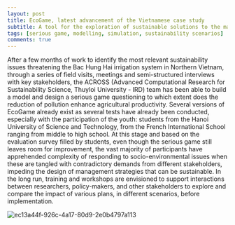 ```yaml
---
layout: post
title: EcoGame, latest advancement of the Vietnamese case study
subtitle: A tool for the exploration of sustainable solutions to the management of irrigation systems in Vietnam
tags: [serious game, modelling, simulation, sustainability scenarios]
comments: true
---
```


After a few months of work to identify the most relevant sustainability issues threatening the Bac Hung Hai irrigation system in Northern Vietnam, through a series of field visits, meetings and semi-structured interviews with key stakeholders, the ACROSS                                                                                                                                                                                (Advanced Computational Research for Sustainability Science, Thuyloi University - IRD) team has been able to build a model and design a serious game questioning to which extent does the reduction of pollution enhance agricultural productivity.
Several versions of EcoGame already exist as several tests have already been conducted, especially with the participation of the youth: students from the Hanoi University of Science and Technology, from the French International School ranging from middle to high school.
At this stage and based on the evaluation survey filled by students, even though the serious game still leaves room for improvement, the vast majority of participants have apprehended complexity of responding to socio-environmental issues when these are tangled with contradictory demands from different stakeholders, impeding the design of management strategies that can be sustainable. 
In the long run, training and workshops are envisioned to support interactions between researchers, policy-makers, and other stakeholders to explore and compare the impact of various plans, in different scenarios, before implementation.

![ec13a44f-926c-4a17-80d9-2e0b4797a113](https://user-images.githubusercontent.com/87107232/176093781-ec521a61-35a5-4e7c-a5d7-98616340fbf8.jpg)
